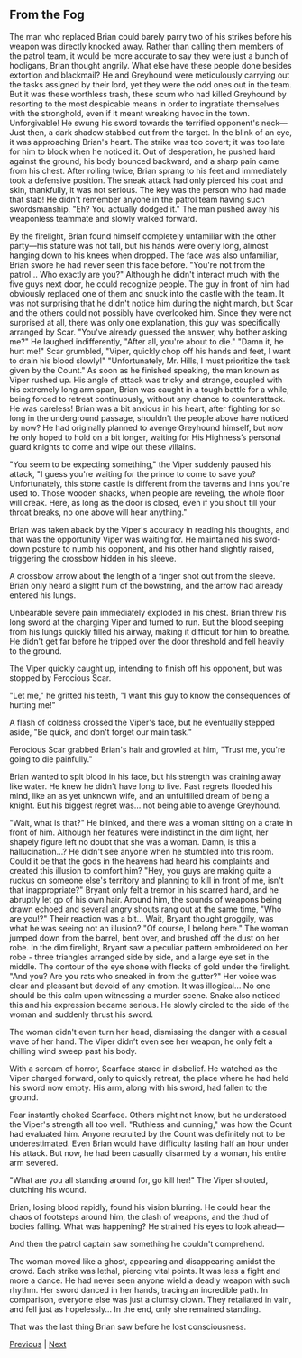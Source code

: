 ## From the Fog
The man who replaced Brian could barely parry two of his strikes before his weapon was directly knocked away. Rather than calling them members of the patrol team, it would be more accurate to say they were just a bunch of hooligans, Brian thought angrily. What else have these people done besides extortion and blackmail? He and Greyhound were meticulously carrying out the tasks assigned by their lord, yet they were the odd ones out in the team. But it was these worthless trash, these scum who had killed Greyhound by resorting to the most despicable means in order to ingratiate themselves with the stronghold, even if it meant wreaking havoc in the town. Unforgivable! He swung his sword towards the terrified opponent's neck—Just then, a dark shadow stabbed out from the target. In the blink of an eye, it was approaching Brian's heart. The strike was too covert; it was too late for him to block when he noticed it. Out of desperation, he pushed hard against the ground, his body bounced backward, and a sharp pain came from his chest. After rolling twice, Brian sprang to his feet and immediately took a defensive position. The sneak attack had only pierced his coat and skin, thankfully, it was not serious. The key was the person who had made that stab! He didn't remember anyone in the patrol team having such swordsmanship. "Eh? You actually dodged it." The man pushed away his weaponless teammate and slowly walked forward.

By the firelight, Brian found himself completely unfamiliar with the other party—his stature was not tall, but his hands were overly long, almost hanging down to his knees when dropped. The face was also unfamiliar, Brian swore he had never seen this face before. 
"You're not from the patrol... Who exactly are you?" 
Although he didn't interact much with the five guys next door, he could recognize people. The guy in front of him had obviously replaced one of them and snuck into the castle with the team. It was not surprising that he didn't notice him during the night march, but Scar and the others could not possibly have overlooked him. Since they were not surprised at all, there was only one explanation, this guy was specifically arranged by Scar. 
"You've already guessed the answer, why bother asking me?" He laughed indifferently, "After all, you're about to die." 
"Damn it, he hurt me!" Scar grumbled, "Viper, quickly chop off his hands and feet, I want to drain his blood slowly!" 
"Unfortunately, Mr. Hills, I must prioritize the task given by the Count." 
As soon as he finished speaking, the man known as Viper rushed up. His angle of attack was tricky and strange, coupled with his extremely long arm span, Brian was caught in a tough battle for a while, being forced to retreat continuously, without any chance to counterattack. 
He was careless! Brian was a bit anxious in his heart, after fighting for so long in the underground passage, shouldn't the people above have noticed by now? 
He had originally planned to avenge Greyhound himself, but now he only hoped to hold on a bit longer, waiting for His Highness’s personal guard knights to come and wipe out these villains.

"You seem to be expecting something," the Viper suddenly paused his attack, "I guess you're waiting for the prince to come to save you? Unfortunately, this stone castle is different from the taverns and inns you're used to. Those wooden shacks, when people are reveling, the whole floor will creak. Here, as long as the door is closed, even if you shout till your throat breaks, no one above will hear anything."

Brian was taken aback by the Viper's accuracy in reading his thoughts, and that was the opportunity Viper was waiting for. He maintained his sword-down posture to numb his opponent, and his other hand slightly raised, triggering the crossbow hidden in his sleeve.

A crossbow arrow about the length of a finger shot out from the sleeve. Brian only heard a slight hum of the bowstring, and the arrow had already entered his lungs.

Unbearable severe pain immediately exploded in his chest. Brian threw his long sword at the charging Viper and turned to run. But the blood seeping from his lungs quickly filled his airway, making it difficult for him to breathe. He didn't get far before he tripped over the door threshold and fell heavily to the ground.

The Viper quickly caught up, intending to finish off his opponent, but was stopped by Ferocious Scar.

"Let me," he gritted his teeth, "I want this guy to know the consequences of hurting me!"

A flash of coldness crossed the Viper's face, but he eventually stepped aside, "Be quick, and don't forget our main task."

Ferocious Scar grabbed Brian's hair and growled at him, "Trust me, you're going to die painfully."

Brian wanted to spit blood in his face, but his strength was draining away like water. He knew he didn't have long to live. Past regrets flooded his mind, like an as yet unknown wife, and an unfulfilled dream of being a knight. But his biggest regret was... not being able to avenge Greyhound.

"Wait, what is that?"
He blinked, and there was a woman sitting on a crate in front of him. Although her features were indistinct in the dim light, her shapely figure left no doubt that she was a woman.
Damn, is this a hallucination...? He didn't see anyone when he stumbled into this room. Could it be that the gods in the heavens had heard his complaints and created this illusion to comfort him?
"Hey, you guys are making quite a ruckus on someone else's territory and planning to kill in front of me, isn't that inappropriate?" 
Bryant only felt a tremor in his scarred hand, and he abruptly let go of his own hair. Around him, the sounds of weapons being drawn echoed and several angry shouts rang out at the same time, "Who are you!?"
Their reaction was a bit... Wait, Bryant thought groggily, was what he was seeing not an illusion?
"Of course, I belong here." The woman jumped down from the barrel, bent over, and brushed off the dust on her robe. In the dim firelight, Bryant saw a peculiar pattern embroidered on her robe - three triangles arranged side by side, and a large eye set in the middle. The contour of the eye shone with flecks of gold under the firelight.
"And you? Are you rats who sneaked in from the gutter?" Her voice was clear and pleasant but devoid of any emotion. It was illogical... No one should be this calm upon witnessing a murder scene.
Snake also noticed this and his expression became serious. He slowly circled to the side of the woman and suddenly thrust his sword.

The woman didn't even turn her head, dismissing the danger with a casual wave of her hand. The Viper didn’t even see her weapon, he only felt a chilling wind sweep past his body. 

With a scream of horror, Scarface stared in disbelief. He watched as the Viper charged forward, only to quickly retreat, the place where he had held his sword now empty. His arm, along with his sword, had fallen to the ground.

Fear instantly choked Scarface. Others might not know, but he understood the Viper's strength all too well. "Ruthless and cunning," was how the Count had evaluated him. Anyone recruited by the Count was definitely not to be underestimated. Even Brian would have difficulty lasting half an hour under his attack. But now, he had been casually disarmed by a woman, his entire arm severed.

"What are you all standing around for, go kill her!" The Viper shouted, clutching his wound.

Brian, losing blood rapidly, found his vision blurring. He could hear the chaos of footsteps around him, the clash of weapons, and the thud of bodies falling. What was happening? He strained his eyes to look ahead—

And then the patrol captain saw something he couldn't comprehend. 

The woman moved like a ghost, appearing and disappearing amidst the crowd. Each strike was lethal, piercing vital points. It was less a fight and more a dance. He had never seen anyone wield a deadly weapon with such rhythm. Her sword danced in her hands, tracing an incredible path. In comparison, everyone else was just a clumsy clown. They retaliated in vain, and fell just as hopelessly... In the end, only she remained standing.

That was the last thing Brian saw before he lost consciousness.



[Previous](CH0029.md) | [Next](CH0031.md)
